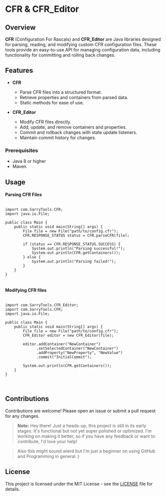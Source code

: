 # CFR & CFR_Editor

## Overview

**CFR** (Configuration For Rascals) and **CFR_Editor** are Java libraries designed for parsing, reading, and modifying custom CFR configuration files. These tools provide an easy-to-use API for managing configuration data, including functionality for committing and rolling back changes.

## Features

- **CFR**
  - Parse CFR files into a structured format.
  - Retrieve properties and containers from parsed data.
  - Static methods for ease of use.

- **CFR_Editor**
  - Modify CFR files directly.
  - Add, update, and remove containers and properties.
  - Commit and rollback changes with state update listeners.
  - Maintain commit history for changes.

### Prerequisites
- Java 8 or higher
- Maven

## Usage

#### Parsing CFR Files
<pre>
<code>
import com.SarryTools.CFR;
import java.io.File;

public class Main {
    public static void main(String[] args) {
        File file = new File("path/to/config.cfr");
        CFR.RESPONSE_STATUS status = CFR.parseCFR(file);
        
        if (status == CFR.RESPONSE_STATUS.SUCCESS) {
            System.out.println("Parsing successful!");
            System.out.println(CFR.getContainers());
        } else {
            System.out.println("Parsing failed!");
        }
    }
}
</code>
</pre>

#### Modifying CFR files
<pre>
<code>
import com.SarryTools.CFR_Editor;
import com.SarryTools.CFR;
import java.io.File;

public class Main {
    public static void main(String[] args) {
        File file = new File("path/to/config.cfr");
        CFR_Editor editor = new CFR_Editor(file);
        
        editor.addContainer("NewContainer")
              .setSelectedContainer("NewContainer")
              .addProperty("NewProperty", "NewValue")
              .commit("InitialCommit");
        
        System.out.println(CFR.getContainers());
    }
}

</code>
</pre>

## Contributions 
Contributions are welcome! Please open an issue or submit a pull request for any changes.

> **Note:** Hey there! Just a heads-up, this project is still in its early stages. It's functional but not yet super polished or optimized. I'm working on making it better, so if you have any feedback or want to contribute, I'd love your help!

> Also this might sound wierd but I'm just a beginner on using GitHub and Programming in general :)

## License

This project is licensed under the MIT License - see the [LICENSE](LICENSE) file for details.


